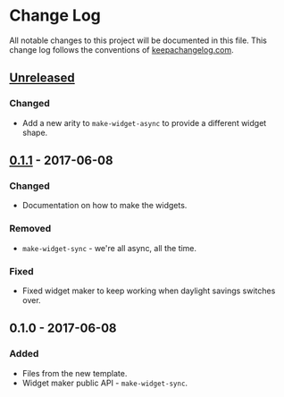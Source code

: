 # Change Log
All notable changes to this project will be documented in this file. This change log follows the conventions of [keepachangelog.com](http://keepachangelog.com/).

## [Unreleased]
### Changed
- Add a new arity to `make-widget-async` to provide a different widget shape.

## [0.1.1] - 2017-06-08
### Changed
- Documentation on how to make the widgets.

### Removed
- `make-widget-sync` - we're all async, all the time.

### Fixed
- Fixed widget maker to keep working when daylight savings switches over.

## 0.1.0 - 2017-06-08
### Added
- Files from the new template.
- Widget maker public API - `make-widget-sync`.

[Unreleased]: https://github.com/your-name/cljs-router/compare/0.1.1...HEAD
[0.1.1]: https://github.com/your-name/cljs-router/compare/0.1.0...0.1.1
